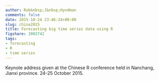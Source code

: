 ```yaml
---
author: Rob&nbsp;J&nbsp;Hyndman
comments: false
date: 2015-10-24 23:46:24+00:00
slug: china2015
title: Forecasting big time series data using R
figshare: 2003742
tags:
- forecasting
- R
- time series
---
```


Keynote address given at the Chinese R conference held in Nanchang, Jianxi province. 24-25 October 2015.



